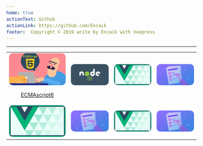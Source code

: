 ```yaml
---
home: true
actionText: Github
actionLink: https://github.com/Encaik
footer:  Copyright © 2019 write by Encaik with Vuepress
---
```


---

<table>
    <tr style="border:0px;text-align: center;vertical-align: super">
        <td  style="border:0px">
            <a href="/front-end/js/">
                <img src="./img/es6.jpg" alt="" style="border-radius:10px">
                <br>
                <p>ECMAscript6</p>
            </a>
        </td>
        <td style="border:0px"><img src="./img/node.jpg" alt="" style="border-radius:10px"></td>
        <td style="border:0px"><img src="./img/vue.jpg" alt="" style="border-radius:10px"></td>
        <td style="border:0px"><img src="./img/todo.jpg" alt="" style="border-radius:10px"></td>
    </tr>
    <tr style="border:0px;background-color:#fff;">
        <td style="border:0px"><img src="./img/vue.jpg" alt="" style="border-radius:10px"></td>
        <td style="border:0px"><img src="./img/todo.jpg" alt="" style="border-radius:10px"></td>
        <td style="border:0px"><img src="./img/vue.jpg" alt="" style="border-radius:10px"></td>
        <td style="border:0px"><img src="./img/todo.jpg" alt="" style="border-radius:10px"></td>
    </tr>
</table>
